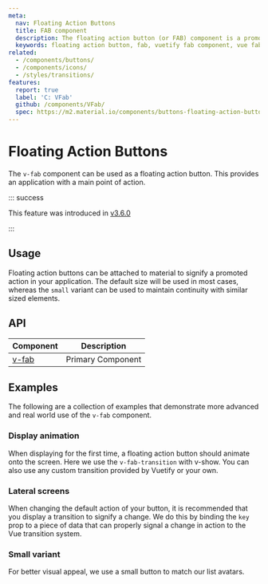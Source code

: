 ```yaml
---
meta:
  nav: Floating Action Buttons
  title: FAB component
  description: The floating action button (or FAB) component is a promoted action that is elevated above the UI or attached to an element such as a card.
  keywords: floating action button, fab, vuetify fab component, vue fab component
related:
  - /components/buttons/
  - /components/icons/
  - /styles/transitions/
features:
  report: true
  label: 'C: VFab'
  github: /components/VFab/
  spec: https://m2.material.io/components/buttons-floating-action-button
---
```


# Floating Action Buttons

The `v-fab` component can be used as a floating action button. This provides an application with a main point of action.

<PageFeatures />

::: success

This feature was introduced in [v3.6.0](/getting-started/release-notes/?version=v3.6.0)

:::

## Usage

Floating action buttons can be attached to material to signify a promoted action in your application. The default size will be used in most cases, whereas the `small` variant can be used to maintain continuity with similar sized elements.

<ExamplesUsage name="v-fab" />

<PromotedEntry />

## API

| Component | Description |
| - | - |
| [v-fab](/api/v-fab/) | Primary Component |

<ApiInline hide-links />

<!-- ## Guide

The `v-fab` component is used to indicate a promoted action in your application. It can be used in a variety of contexts, such as a page with no content, a list of items, or a search results page.

### Props

The `v-fab` component has a multitude of props that allow you to customize its appearance and behavior. -->

## Examples

The following are a collection of examples that demonstrate more advanced and real world use of the `v-fab` component.

### Display animation

When displaying for the first time, a floating action button should animate onto the screen. Here we use the `v-fab-transition` with v-show. You can also use any custom transition provided by Vuetify or your own.

<ExamplesExample file="v-fab/misc-display-animation" />

### Lateral screens

When changing the default action of your button, it is recommended that you display a transition to signify a change. We do this by binding the `key` prop to a piece of data that can properly signal a change in action to the Vue transition system.

<ExamplesExample file="v-fab/misc-lateral-screens" />

### Small variant

For better visual appeal, we use a small button to match our list avatars.

<ExamplesExample file="v-fab/misc-small" />
